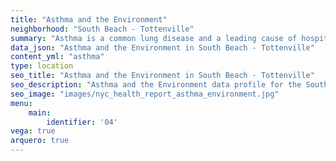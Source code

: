 ```yaml
---
title: "Asthma and the Environment"
neighborhood: "South Beach - Tottenville"
summary: "Asthma is a common lung disease and a leading cause of hospitalizations for children under 15 years old. This report provides a summary of asthma indicators by neighborhood. It also describes housing and neighborhood characteristics that can make asthma worse."
data_json: "Asthma and the Environment in South Beach - Tottenville"
content_yml: "asthma"
type: location
seo_title: "Asthma and the Environment in South Beach - Tottenville"
seo_description: "Asthma and the Environment data profile for the South Beach - Tottenville neighborhood of NYC."
seo_image: "images/nyc_health_report_asthma_environment.jpg"
menu:
    main:
        identifier: '04'
vega: true
arquero: true
---
```

